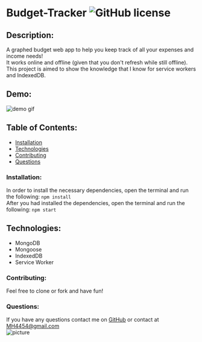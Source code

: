 # Budget-Tracker ![GitHub license](https://img.shields.io/github/license/Naereen/StrapDown.js.svg)

## Description:
A graphed budget web app to help you keep track of all your expenses and income needs! <br>
It works online and offline (given that you don't refresh while still offline). <br>
This project is aimed to show the knowledge that I know for service workers and IndexedDB.

## Demo:
![demo gif](/images/Budget-Demo.gif)
## Table of Contents:
* [Installation](#installation)
* [Technologies](#technologies)
* [Contributing](#contributing)
* [Questions](#questions)

### Installation:
In order to install the necessary dependencies, open the terminal and run the following:
```npm install```
<br>
After you had installed the dependencies, open the terminal and run the following:
```npm start```

## Technologies:
* MongoDB
* Mongoose
* IndexedDB
* Service Worker

### Contributing:
Feel free to clone or fork and have fun! 

### Questions:
If you have any questions contact me on [GitHub](https://github.com/MH4454) or contact at MH4454@gmail.com<br>
![picture](https://github.com/MH4454.png?size=80)
